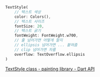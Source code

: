 ```dart
TextStyle(
	// 텍스트 색상
	color: Colors(),
	// 텍스트 사이즈
	fontSize: 20,
	// 텍스트 굵기
	fontWeight: FontWeight.w700,
	// 줄 넘어가면 어떻게 할지
	// ellipsis 넘어가면 ... 붙여줌
	// clip 넘어가면 자름
	overflow: TextOverflow.ellipsis
)
```

[TextStyle class - painting library - Dart API](https://api.flutter.dev/flutter/painting/TextStyle-class.html)